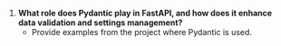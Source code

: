 
1. **What role does Pydantic play in FastAPI, and how does it enhance data validation and settings management?**
   - Provide examples from the project where Pydantic is used.